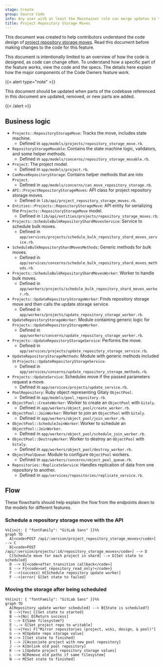 ```yaml
---
stage: Create
group: Source Code
info: Any user with at least the Maintainer role can merge updates to this content. For details, see https://docs.gitlab.com/development/development_processes/#development-guidelines-review.
title: Project Repository Storage Moves
---
```


This document was created to help contributors understand the code design of
[project repository storage moves](../../api/project_repository_storage_moves.md).
Read this document before making changes to the code for this feature.

This document is intentionally limited to an overview of how the code is
designed, as code can change often. To understand how a specific part of the
feature works, view the code and the specs. The details here explain how the
major components of the Code Owners feature work.

{{< alert type="note" >}}

This document should be updated when parts of the codebase referenced in this
document are updated, removed, or new parts are added.

{{< /alert >}}

## Business logic

- `Projects::RepositoryStorageMove`: Tracks the move, includes state machine.
  - Defined in `app/models/projects/repository_storage_move.rb`.
- `RepositoryStorageMovable`: Contains the state machine logic, validators, and some helper methods.
  - Defined in `app/models/concerns/repository_storage_movable.rb`.
- `Project`: The project model.
  - Defined in `app/models/project.rb`.
- `CanMoveRepositoryStorage`: Contains helper methods that are into `Project`.
  - Defined in `app/models/concerns/can_move_repository_storage.rb`.
- `API::ProjectRepositoryStorageMoves`: API class for project repository storage moves.
  - Defined in `lib/api/project_repository_storage_moves.rb`.
- `Entities::Projects::RepositoryStorageMove`: API entity for serializing the `Projects::RepositoryStorageMove` model.
  - Defined in `lib/api/entities/projects/repository_storage_moves.rb`.
- `Projects::ScheduleBulkRepositoryShardMovesService`: Service to schedule bulk moves.
  - Defined in `app/services/projects/schedule_bulk_repository_shard_moves_service.rb`.
- `ScheduleBulkRepositoryShardMovesMethods`: Generic methods for bulk moves.
  - Defined in `app/services/concerns/schedule_bulk_repository_shard_moves_methods.rb`.
- `Projects::ScheduleBulkRepositoryShardMovesWorker`: Worker to handle bulk moves.
  - Defined in `app/workers/projects/schedule_bulk_repository_shard_moves_worker.rb`.
- `Projects::UpdateRepositoryStorageWorker`: Finds repository storage move and then calls the update storage service.
  - Defined in `app/workers/projects/update_repository_storage_worker.rb`.
- `UpdateRepositoryStorageWorker`: Module containing generic logic for `Projects::UpdateRepositoryStorageWorker`.
  - Defined in `app/workers/concerns/update_repository_storage_worker.rb`.
- `Projects::UpdateRepositoryStorageService`: Performs the move.
  - Defined in `app/services/projects/update_repository_storage_service.rb`.
- `UpdateRepositoryStorageMethods`: Module with generic methods included in `Projects::UpdateRepositoryStorageService`.
  - Defined in `app/services/concerns/update_repository_storage_methods.rb`.
- `Projects::UpdateService`: Schedules move if the passed parameters request a move.
  - Defined in `app/services/projects/update_service.rb`.
- `PoolRepository`: Ruby object representing Gitaly `ObjectPool`.
  - Defined in `app/models/pool_repository.rb`.
- `ObjectPool::CreateWorker`: Worker to create an `ObjectPool` with `Gitaly`.
  - Defined in `app/workers/object_pool/create_worker.rb`.
- `ObjectPool::JoinWorker`: Worker to join an `ObjectPool` with `Gitaly`.
  - Defined in `app/workers/object_pool/join_worker.rb`.
- `ObjectPool::ScheduleJoinWorker`: Worker to schedule an `ObjectPool::JoinWorker`.
  - Defined in `app/workers/object_pool/schedule_join_worker.rb`.
- `ObjectPool::DestroyWorker`: Worker to destroy an `ObjectPool` with `Gitaly`.
  - Defined in `app/workers/object_pool/destroy_worker.rb`.
- `ObjectPoolQueue`: Module to configure `ObjectPool` workers.
  - Defined in `app/workers/concerns/object_pool_queue.rb`.
- `Repositories::ReplicateService`: Handles replication of data from one repository to another.
  - Defined in `app/services/repositories/replicate_service.rb`.

## Flow

These flowcharts should help explain the flow from the endpoints down to the
models for different features.

### Schedule a repository storage move with the API

```mermaid
%%{init: { "fontFamily": "GitLab Sans" }}%%
graph TD
  A[<code>POST /api/:version/project_repository_storage_moves</code>] --> C
  B[<code>POST /api/:version/projects/:id/repository_storage_moves</code>] --> D
  C[Schedule move for each project in shard] --> D[Set state to scheduled]
  D --> E[<code>after_transition callback</code>]
  E --> F{<code>set_repository_read_only!</code>}
  F -->|success| H[Schedule repository update worker]
  F -->|error| G[Set state to failed]
```

### Moving the storage after being scheduled

```mermaid
%%{init: { "fontFamily": "GitLab Sans" }}%%
graph TD
  A[Repository update worker scheduled] --> B{State is scheduled?}
  B -->|Yes| C[Set state to started]
  B -->|No| D[Return success]
  C --> E{Same filesystem?}
  E -.-> G[Set project repo to writable]
  E -->|Yes| F["Mirror repositories (project, wiki, design, & pool)"]
  G --> H[Update repo storage value]
  H --> I[Set state to finished]
  I --> J[Associate project with new pool repository]
  J --> K[Unlink old pool repository]
  K --> L[Update project repository storage values]
  L --> N[Remove old paths if same filesystem]
  N --> M[Set state to finished]
```

